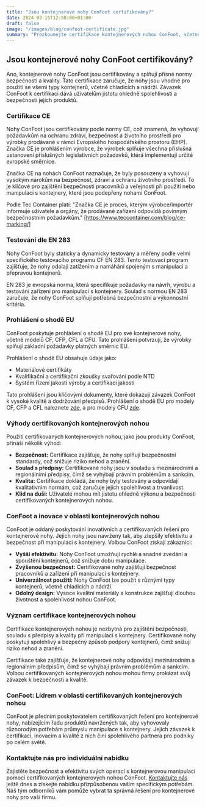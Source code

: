 ```yaml
---
title: "Jsou kontejnerové nohy ConFoot certifikovány?"
date: 2024-03-15T12:58:00+01:00
draft: false
image: "/images/blog/confoot-certificate.jpg"
summary: "Prozkoumejte certifikace kontejnerových nohou ConFoot, včetně certifikace CE a dodržování testovacích standardů EN 283, které zajišťují bezpečnost a kvalitu."
---
```


## Jsou kontejnerové nohy ConFoot certifikovány?

Ano, kontejnerové nohy ConFoot jsou certifikovány a splňují přísné normy bezpečnosti a kvality. Tato certifikace zaručuje, že nohy jsou vhodné pro použití se všemi typy kontejnerů, včetně chladicích a nádrží. Závazek ConFoot k certifikaci dává uživatelům jistotu ohledně spolehlivosti a bezpečnosti jejich produktů.

### Certifikace CE

Nohy ConFoot jsou certifikovány podle normy CE, což znamená, že vyhovují požadavkům na ochranu zdraví, bezpečnost a životního prostředí pro výrobky prodávané v rámci Evropského hospodářského prostoru (EHP). Značka CE je prohlášením výrobce, že výrobek splňuje všechna příslušná ustanovení příslušných legislativních požadavků, která implementují určité evropské směrnice.

Značka CE na nohách ConFoot naznačuje, že byly posouzeny a vyhovují vysokým nárokům na bezpečnost, zdraví a ochranu životního prostředí. To je klíčové pro zajištění bezpečnosti pracovníků a veřejnosti při použití nebo manipulaci s kontejnery, které jsou podepřeny nohami ConFoot.

Podle Tec Container platí: "Značka CE je proces, kterým výrobce/importér informuje uživatele a orgány, že prodávané zařízení odpovídá povinným bezpečnostním požadavkům." [https://www.teccontainer.com/blog/ce-marking/]

### Testování dle EN 283

Nohy ConFoot byly staticky a dynamicky testovány a měřeny podle velmi specifického testovacího programu CF EN 283. Tento testovací program zajišťuje, že nohy odolají zatížením a namáhání spojeným s manipulací a přepravou kontejnerů.

EN 283 je evropská norma, která specifikuje požadavky na návrh, výrobu a testování zařízení pro manipulaci s kontejnery. Soulad s normou EN 283 zaručuje, že nohy ConFoot splňují potřebná bezpečnostní a výkonnostní kritéria.

### Prohlášení o shodě EU

ConFoot poskytuje prohlášení o shodě EU pro své kontejnerové nohy, včetně modelů CF, CFP, CFL a CFU. Tato prohlášení potvrzují, že výrobky splňují základní požadavky platných směrnic EU.

Prohlášení o shodě EU obsahuje údaje jako:

*   Materiálové certifikáty
*   Kvalifikační a certifikační zkoušky svařování podle NTD
*   Systém řízení jakosti výroby a certifikaci jakosti

Tato prohlášení jsou klíčovými dokumenty, které dokazují závazek ConFoot k vysoké kvalitě a dodržování předpisů. Prohlášení o shodě EU pro modely CF, CFP a CFL naleznete [zde](https://confoot.fi/wp-content/uploads/2024/12/EU-declaration-of-conformity-CFCFPCFL.pdf), a pro modely CFU [zde](https://confoot.fi/wp-content/uploads/2024/12/EU-declaration-of-conformity-CFU.pdf).

### Výhody certifikovaných kontejnerových nohou

Použití certifikovaných kontejnerových nohou, jako jsou produkty ConFoot, přináší několik výhod:

*   **Bezpečnost:** Certifikace zajišťuje, že nohy splňují bezpečnostní standardy, což snižuje riziko nehod a zranění.
*   **Soulad s předpisy:** Certifikované nohy jsou v souladu s mezinárodními a regionálními předpisy, čímž se vyhýbají právním problémům a sankcím.
*   **Kvalita:** Certifikace dokládá, že nohy byly testovány a odpovídají kvalitativním normám, což zaručuje jejich spolehlivost a trvanlivost.
*   **Klid na duši:** Uživatelé mohou mít jistotu ohledně výkonu a bezpečnosti certifikovaných kontejnerových nohou.

### ConFoot a inovace v oblasti kontejnerových nohou

ConFoot je oddaný poskytování inovativních a certifikovaných řešení pro kontejnerové nohy. Jejich nohy jsou navrženy tak, aby zlepšily efektivitu a bezpečnost při manipulaci s kontejnery. Volbou ConFoot získají zákazníci:

*   **Vyšší efektivitu:** Nohy ConFoot umožňují rychlé a snadné zvedání a spouštění kontejnerů, což snižuje dobu manipulace.
*   **Zvýšenou bezpečnost:** Certifikované nohy zajišťují bezpečnost pracovníků a zařízení při manipulaci s kontejnery.
*   **Univerzálnost použití:** Nohy ConFoot lze použít s různými typy kontejnerů, včetně chladicích a nádrží.
*   **Odolný design:** Vysoce kvalitní materiály a konstrukce zajišťují dlouhou životnost a spolehlivost nohou ConFoot.

### Význam certifikace kontejnerových nohou

Certifikace kontejnerových nohou je nezbytná pro zajištění bezpečnosti, souladu s předpisy a kvality při manipulaci s kontejnery. Certifikované nohy poskytují spolehlivý a bezpečný způsob podpory kontejnerů, čímž snižují riziko nehod a zranění.

Certifikace také zajišťuje, že kontejnerové nohy odpovídají mezinárodním a regionálním předpisům, čímž se vyhýbají právním problémům a sankcím. Volbou certifikovaných kontejnerových nohou mohou firmy prokázat svůj závazek k bezpečnosti a kvalitě.

### ConFoot: Lídrem v oblasti certifikovaných kontejnerových nohou

ConFoot je předním poskytovatelem certifikovaných řešení pro kontejnerové nohy, nabízejícím řadu produktů navržených tak, aby vyhovovaly různorodým potřebám průmyslu manipulace s kontejnery. Jejich závazek k certifikaci, inovacím a kvalitě z nich činí spolehlivého partnera pro podniky po celém světě.

### Kontaktujte nás pro individuální nabídku

Zajistěte bezpečnost a efektivitu svých operací s kontejnerovou manipulací pomocí certifikovaných kontejnerových nohou ConFoot. [Kontaktujte nás](https://www.confoot.eu/contact/) ještě dnes a získejte nabídku přizpůsobenou vašim specifickým potřebám. Náš tým odborníků vám pomůže vybrat ta správná řešení pro kontejnerové nohy pro vaši firmu.
